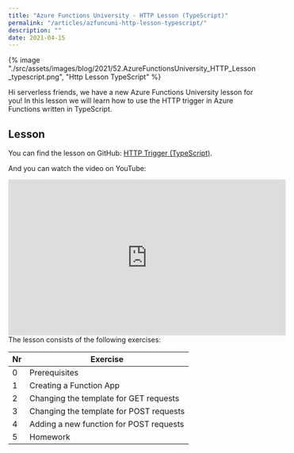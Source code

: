 ```yaml
---
title: "Azure Functions University - HTTP Lesson (TypeScript)"
permalink: "/articles/azfuncuni-http-lesson-typescript/"
description: ""
date: 2021-04-15
---
```


{% image "./src/assets/images/blog/2021/52.AzureFunctionsUniversity_HTTP_Lesson_typescript.png", "Http Lesson TypeScript" %}

Hi serverless friends, we have a new Azure Functions University lesson for you! In this lesson we will learn how to use the HTTP trigger in Azure Functions written in TypeScript.

## Lesson

You can find the lesson on GitHub: [HTTP Trigger (TypeScript)](https://github.com/marcduiker/azure-functions-university/blob/main/lessons/typescript/http/README.md).

And you can watch the video on YouTube:

<iframe width="560" height="315" src="https://www.youtube.com/embed/zYb5sVQgUN4" title="YouTube video player" frameborder="0" allow="accelerometer; autoplay; clipboard-write; encrypted-media; gyroscope; picture-in-picture" allowfullscreen></iframe>

<br>
The lesson consists of the following exercises:

|Nr|Exercise
|-|-
|0|Prerequisites
|1|Creating a Function App
|2|Changing the template for GET requests
|3|Changing the template for POST requests
|4|Adding a new function for POST requests
|5|Homework